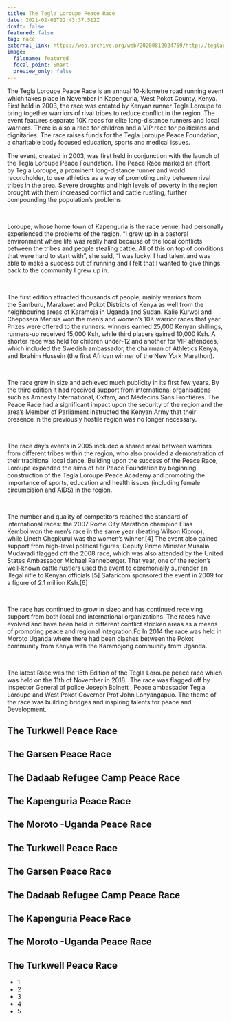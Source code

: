```yaml
---
title: The Tegla Loroupe Peace Race
date: 2021-02-01T22:43:37.512Z
draft: false
featured: false
tag: race
external_link: https://web.archive.org/web/20200812024759/http://teglapeacefoundation.org/peace-races/
image:
  filename: featured
  focal_point: Smart
  preview_only: false
---
```

The Tegla Loroupe Peace Race is an annual 10-kilometre road running event which takes place in November in Kapenguria, West Pokot County, Kenya. First held in 2003, the race was created by Kenyan runner Tegla Loroupe to bring together warriors of rival tribes to reduce conflict in the region. The event features separate 10K races for elite long-distance runners and local warriors. There is also a race for children and a VIP race for politicians and dignitaries. The race raises funds for the Tegla Loroupe Peace Foundation, a charitable body focused education, sports and medical issues.

The event, created in 2003, was first held in conjunction with the launch of the Tegla Loroupe Peace Foundation. The Peace Race marked an effort by Tegla Loroupe, a prominent long-distance runner and world recordholder, to use athletics as a way of promoting unity between rival tribes in the area. Severe droughts and high levels of poverty in the region brought with them increased conflict and cattle rustling, further compounding the population’s problems.

 

Loroupe, whose home town of Kapenguria is the race venue, had personally experienced the problems of the region. “I grew up in a pastoral environment where life was really hard because of the local conflicts between the tribes and people stealing cattle. All of this on top of conditions that were hard to start with”, she said, “I was lucky. I had talent and was able to make a success out of running and I felt that I wanted to give things back to the community I grew up in.

 

The first edition attracted thousands of people, mainly warriors from the Samburu, Marakwet and Pokot Districts of Kenya as well from the neighbouring areas of Karamoja in Uganda and Sudan. Kalie Kurwoi and Cheposera Merisia won the men’s and women’s 10K warrior races that year. Prizes were offered to the runners: winners earned 25,000 Kenyan shillings, runners-up received 15,000 Ksh, while third placers gained 10,000 Ksh. A shorter race was held for children under-12 and another for VIP attendees, which included the Swedish ambassador, the chairman of Athletics Kenya, and Ibrahim Hussein (the first African winner of the New York Marathon).

 

The race grew in size and achieved much publicity in its first few years. By the third edition it had received support from international organisations such as Amnesty International, Oxfam, and Médecins Sans Frontières. The Peace Race had a significant impact upon the security of the region and the area’s Member of Parliament instructed the Kenyan Army that their presence in the previously hostile region was no longer necessary. 

 

The race day’s events in 2005 included a shared meal between warriors from different tribes within the region, who also provided a demonstration of their traditional local dance. Building upon the success of the Peace Race, Loroupe expanded the aims of her Peace Foundation by beginning construction of the Tegla Loroupe Peace Academy and promoting the importance of sports, education and health issues (including female circumcision and AIDS) in the region.

 

The number and quality of competitors reached the standard of international races: the 2007 Rome City Marathon champion Elias Kemboi won the men’s race in the same year (beating Wilson Kiprop), while Lineth Chepkurui was the women’s winner.\[4] The event also gained support from high-level political figures; Deputy Prime Minister Musalia Mudavadi flagged off the 2008 race, which was also attended by the United States Ambassador Michael Ranneberger. That year, one of the region’s well-known cattle rustlers used the event to ceremonially surrender an illegal rifle to Kenyan officials.\[5] Safaricom sponsored the event in 2009 for a figure of 2.1 million Ksh.\[6]

 

The race has continued to grow in sizeo and has continued receiving support from both local and international organizations. The races have evolved and have been held in different conflict stricken areas as a means of promoting peace and regional integration.Fo In 2014 the race was held in Moroto Uganda where there had been clashes between the Pokot community from Kenya with the Karamojong community from Uganda. 

 

The latest Race was the 15th Edition of the Tegla Loroupe peace race which was held on the 11th of November in 2018.  The race was flagged off by Inspector General of police Joseph Boinett , Peace ambassador Tegla Loroupe and West Pokot Governor Prof John Lonyangapuo. The theme of the race was building bridges and inspiring talents for peace and Development. 

## The Turkwell Peace Race

## The Garsen Peace Race

## The Dadaab Refugee Camp Peace Race

## The Kapenguria Peace Race

## The Moroto -Uganda Peace Race

## The Turkwell Peace Race

## The Garsen Peace Race

## The Dadaab Refugee Camp Peace Race

## The Kapenguria Peace Race

## The Moroto -Uganda Peace Race

## The Turkwell Peace Race

* 1
* 2
* 3
* 4
* 5
